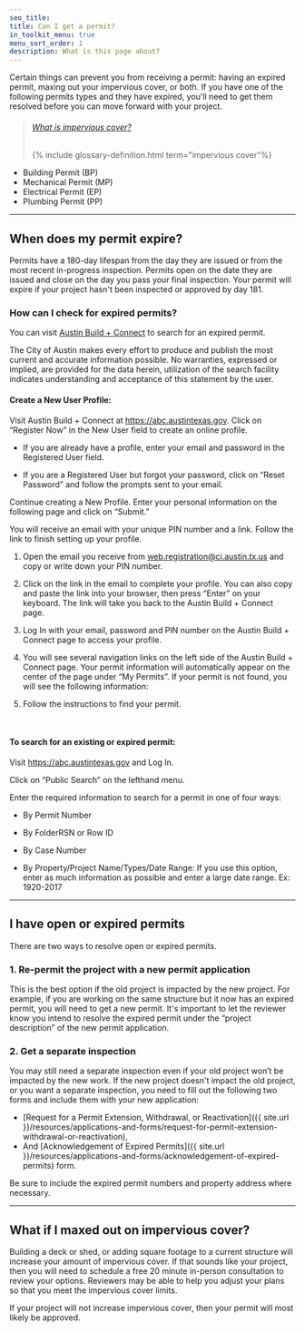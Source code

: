 ```yaml
---
seo_title:
title: Can I get a permit?
in_toolkit_menu: true
menu_sort_order: 1
description: What is this page about?
---
```



Certain things can prevent you from receiving a permit: having an expired permit, maxing out your impervious cover, or both. If you have one of the following permits types and they have expired, you'll need to get them resolved before you can move forward with your project.

> ###### [What is impervious cover?](/resources/glossary/impervious-cover)
>
> {% include glossary-definition.html term="impervious cover"%}

* Building Permit (BP)
* Mechanical Permit (MP)
* Electrical Permit (EP)
* Plumbing Permit (PP)

---

## When does my permit expire?

Permits have a 180-day lifespan from the day they are issued or from the most recent in-progress inspection. Permits open on the date they are issued and close on the day you pass your final inspection. Your permit will expire if your project hasn't been inspected or approved by day 181.

### How can I check for expired permits?

You can visit [Austin Build + Connect](https://abc.austintexas.gov/web/permit/public-search-other) to search for an expired permit.

The City of Austin makes every effort to produce and publish the most current and accurate information possible. No warranties, expressed or implied, are provided for the data herein, utilization of the search facility indicates understanding and acceptance of this statement by the user.

#### Create a New User Profile:

Visit Austin Build + Connect at https://abc.austintexas.gov. Click on “Register Now” in the New User field to create an online profile.

* If you are already have a profile, enter your email and password in the Registered User field.

* If you are a Registered User but forgot your password, click on “Reset Password” and follow the prompts sent to your email.

Continue creating a New Profile. Enter your personal information on the following page and click on “Submit.”

You will receive an email with your unique PIN number and a link. Follow the link to finish setting up your profile.

1. Open the email you receive from web.registration@ci.austin.tx.us and copy or write down your PIN number.

2. Click on the link in the email to complete your profile. You can also copy and paste the link into your browser, then press “Enter” on your keyboard. The link will take you back to the Austin Build + Connect page.

3. Log In with your email, password and PIN number on the Austin Build + Connect page to access your profile.

4. You will see several navigation links on the left side of the Austin Build + Connect page. Your permit information will automatically appear on the center of the page under “My Permits”. If your permit is not found, you will see the following information:

5. Follow the instructions to find your permit.

&nbsp;

#### To search for an existing or expired permit:

Visit https://abc.austintexas.gov and Log In.

Click on “Public Search” on the lefthand menu.

Enter the required information to search for a permit in one of four ways:

* By Permit Number

* By FolderRSN or Row ID

* By Case Number

* By Property/Project Name/Types/Date Range: If you use this option, enter as much information as possible and enter a large date range. Ex: 1920-2017

---

## I have open or expired permits

There are two ways to resolve open or expired permits.

### 1. Re-permit the project with a new permit application

This is the best option if the old project is impacted by the new project. For example, if you are working on the same structure but it now has an expired permit, you will need to get a new permit. It's important to let the reviewer know you intend to resolve the expired permit under the “project description” of the new permit application.

### 2. Get a separate inspection

You may still need a separate inspection even if your old project won’t be impacted by the new work. If the new project doesn't impact the old project, or you want a separate inspection, you need to fill out the following two forms and include them with your new application:

* [Request for a Permit Extension, Withdrawal, or Reactivation]({{ site.url }}/resources/applications-and-forms/request-for-permit-extension-withdrawal-or-reactivation),
* And [Acknowledgement of Expired Permits]({{ site.url }}/resources/applications-and-forms/acknowledgement-of-expired-permits) form.

Be sure to include the expired permit numbers and property address where necessary.

---

## What if I maxed out on impervious cover?

Building a deck or shed, or adding square footage to a current structure will increase your amount of impervious cover. If that sounds like your project, then you will need to schedule a free 20 minute in-person consultation to review your options. Reviewers may be able to help you adjust your plans so that you meet the impervious cover limits.

If your project will not increase impervious cover, then your permit will most likely be approved.